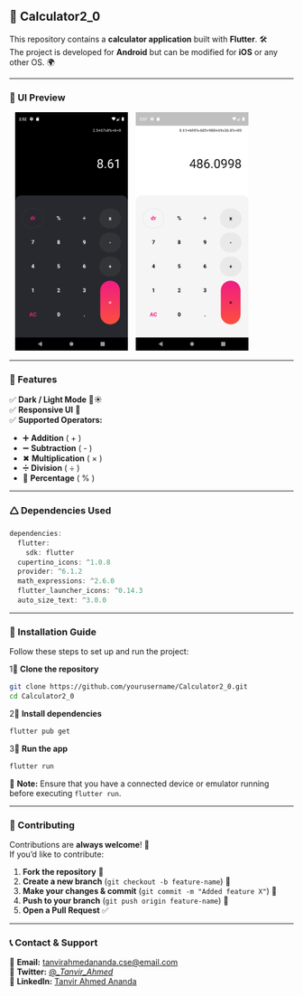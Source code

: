 ## **📱 Calculator2_0**  
This repository contains a **calculator application** built with **Flutter**. 🛠️  
The project is developed for **Android** but can be modified for **iOS** or any other OS. 🌍  

---

### **🎨 UI Preview**  
<p align="left">
  <img src="./ui_screenshoots/calculator2_0darkmode.png" width="200" title="Dark Mode UI" hspace="10"/>
  <img src="./ui_screenshoots/calculator2_0lightmode.png" width="200" title="Light Mode UI"/>
</p>  

---

### **🚀 Features**  
✅ **Dark / Light Mode** 🌙☀️  
✅ **Responsive UI** 📱  
✅ **Supported Operators:**  
   - ➕ **Addition** ( + )  
   - ➖ **Subtraction** ( - )  
   - ✖ **Multiplication** ( × )  
   - ➗ **Division** ( ÷ )  
   - 🎯 **Percentage** ( % )  

---

### **🛆 Dependencies Used**  
```Dart
dependencies:
  flutter:
    sdk: flutter
  cupertino_icons: ^1.0.8
  provider: ^6.1.2
  math_expressions: ^2.6.0
  flutter_launcher_icons: ^0.14.3
  auto_size_text: ^3.0.0
```

---

### **👅 Installation Guide**  
Follow these steps to set up and run the project:  

1⃣ **Clone the repository**  
```sh
git clone https://github.com/yourusername/Calculator2_0.git
cd Calculator2_0
```
  
2⃣ **Install dependencies**  
```sh
flutter pub get
```

3⃣ **Run the app**  
```sh
flutter run
```

🚨 **Note:** Ensure that you have a connected device or emulator running before executing `flutter run`.

---

### **🌟 Contributing**  
Contributions are **always welcome**! 🎉  
If you’d like to contribute:  

1. **Fork the repository** 🍴  
2. **Create a new branch** (`git checkout -b feature-name`) 🌿  
3. **Make your changes & commit** (`git commit -m "Added feature X"`) 📌  
4. **Push to your branch** (`git push origin feature-name`) 🚀  
5. **Open a Pull Request** ✅  

---

### **📞 Contact & Support**  
📧 **Email:** tanvirahmedananda.cse@email.com  
👖 **Twitter:** [@__Tanvir_Ahmed_](https://x.com/__Tanvir_Ahmed_)  
📘 **LinkedIn:** [Tanvir Ahmed Ananda](https://www.linkedin.com/in/tanvir-ahmed-ananda-1480992b2)  
